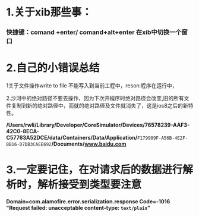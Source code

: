 # 1.关于xib那些事：

### 快捷键：comand +enter\/ comand+alt+enter 在xib中切换一个窗口

# 2.自己的小错误总结

1关于文件操作write to file 不能写入到当前工程中，reson:程序在运行中，

2.沙河中的绝对路径不要去操作，因为下次开程序时绝对路径会改变,旧的所有文件复制到新的绝对路径中，而就的绝对路径及文件就消失了，这是ios8之后的新特性。

**\/Users\/rwli\/Library\/Developer\/CoreSimulator\/Devices\/76578239-AAF3-42C0-8ECA-C57763A52DCE\/data\/Containers\/Data\/Application\/**`F179909F-A56B-4E2F-BB16-D7DB3CAEE692`**\/Documents\/www.baidu.com**



# 3.一定要记住，在对请求后的数据进行解析时，解析接受到类型要注意

**Domain=com.alamofire.error.serialization.response Code=-1016 "Request failed: unacceptable content-type: **`text/plain`**"**

